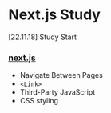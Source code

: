 # Next.js Study
[22.11.18] Study Start
### [next.js](https://nextjs.org/learn/foundations/about-nextjs?utm_source=next-site&utm_medium=homepage-cta&utm_campaign=next-website)

* Navigate Between Pages
* `<Link>`
* Third-Party JavaScript
* CSS styling

